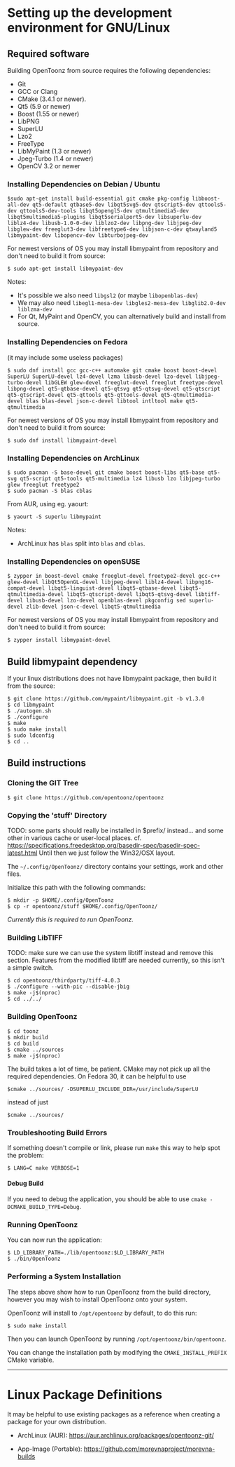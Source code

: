 # Setting up the development environment for GNU/Linux

## Required software

Building OpenToonz from source requires the following dependencies:
- Git
- GCC or Clang
- CMake (3.4.1 or newer).
- Qt5 (5.9 or newer)
- Boost (1.55 or newer)
- LibPNG
- SuperLU
- Lzo2
- FreeType
- LibMyPaint (1.3 or newer)
- Jpeg-Turbo (1.4 or newer)
- OpenCV 3.2 or newer

### Installing Dependencies on Debian / Ubuntu

```
$sudo apt-get install build-essential git cmake pkg-config libboost-all-dev qt5-default qtbase5-dev libqt5svg5-dev qtscript5-dev qttools5-dev qttools5-dev-tools libqt5opengl5-dev qtmultimedia5-dev libqt5multimedia5-plugins libqt5serialport5-dev libsuperlu-dev 
liblz4-dev libusb-1.0-0-dev liblzo2-dev libpng-dev libjpeg-dev libglew-dev freeglut3-dev libfreetype6-dev libjson-c-dev qtwayland5 libmypaint-dev libopencv-dev libturbojpeg-dev
```

For newest versions of OS you may install libmypaint from repository and don't need to build it from source:

```
$ sudo apt-get install libmypaint-dev
```

Notes:
* It's possible we also need `libgsl2` (or maybe `libopenblas-dev`)
* We may also need `libegl1-mesa-dev libgles2-mesa-dev libglib2.0-dev liblzma-dev`
* For Qt, MyPaint and OpenCV, you can alternatively build and install from source.

### Installing Dependencies on Fedora
(it may include some useless packages)

```
$ sudo dnf install gcc gcc-c++ automake git cmake boost boost-devel SuperLU SuperLU-devel lz4-devel lzma libusb-devel lzo-devel libjpeg-turbo-devel libGLEW glew-devel freeglut-devel freeglut freetype-devel libpng-devel qt5-qtbase-devel qt5-qtsvg qt5-qtsvg-devel qt5-qtscript qt5-qtscript-devel qt5-qttools qt5-qttools-devel qt5-qtmultimedia-devel blas blas-devel json-c-devel libtool intltool make qt5-qtmultimedia
```

For newest versions of OS you may install libmypaint from repository and don't need to build it from source:

```
$ sudo dnf install libmypaint-devel
```


### Installing Dependencies on ArchLinux

```
$ sudo pacman -S base-devel git cmake boost boost-libs qt5-base qt5-svg qt5-script qt5-tools qt5-multimedia lz4 libusb lzo libjpeg-turbo glew freeglut freetype2
$ sudo pacman -S blas cblas
```
From AUR, using eg. yaourt:
```
$ yaourt -S superlu libmypaint
```

Notes:
* ArchLinux has `blas` split into `blas` and `cblas`.

### Installing Dependencies on openSUSE

```
$ zypper in boost-devel cmake freeglut-devel freetype2-devel gcc-c++ glew-devel libQt5OpenGL-devel libjpeg-devel liblz4-devel libpng16-compat-devel libqt5-linguist-devel libqt5-qtbase-devel libqt5-qtmultimedia-devel libqt5-qtscript-devel libqt5-qtsvg-devel libtiff-devel libusb-devel lzo-devel openblas-devel pkgconfig sed superlu-devel zlib-devel json-c-devel libqt5-qtmultimedia
```

For newest versions of OS you may install libmypaint from repository and don't need to build it from source:

```
$ zypper install libmypaint-devel
```

## Build libmypaint dependency

If your linux distributions does not have libmypaint package, then build it from the source:

```
$ git clone https://github.com/mypaint/libmypaint.git -b v1.3.0
$ cd libmypaint
$ ./autogen.sh
$ ./configure
$ make
$ sudo make install
$ sudo ldconfig
$ cd ..
```

## Build instructions

### Cloning the GIT Tree

```
$ git clone https://github.com/opentoonz/opentoonz
```

### Copying the 'stuff' Directory

TODO: some parts should really be installed in $prefix/ instead... and some other in various cache or user-local places.
cf. https://specifications.freedesktop.org/basedir-spec/basedir-spec-latest.html
Until then we just follow the Win32/OSX layout.

The `~/.config/OpenToonz/` directory contains your settings, work and other files.

Initialize this path with the following commands:

```
$ mkdir -p $HOME/.config/OpenToonz
$ cp -r opentoonz/stuff $HOME/.config/OpenToonz/
```

*Currently this is required to run OpenToonz.*

### Building LibTIFF

TODO: make sure we can use the system libtiff instead and remove this section.
Features from the modified libtiff are needed currently, so this isn't a simple switch.

```
$ cd opentoonz/thirdparty/tiff-4.0.3
$ ./configure --with-pic --disable-jbig
$ make -j$(nproc)
$ cd ../../
```

### Building OpenToonz

```
$ cd toonz
$ mkdir build
$ cd build
$ cmake ../sources
$ make -j$(nproc)
```

The build takes a lot of time, be patient. CMake may not pick up all the required dependencies. On Fedora 30, it can be helpful to use 
```
$cmake ../sources/ -DSUPERLU_INCLUDE_DIR=/usr/include/SuperLU
```
instead of just
```
$cmake ../sources/
```

### Troubleshooting Build Errors

If something doesn't compile or link, please run `make` this way to help spot the problem:
```
$ LANG=C make VERBOSE=1
```

#### Debug Build
If you need to debug the application, you should be able to use `cmake -DCMAKE_BUILD_TYPE=Debug`.


### Running OpenToonz

You can now run the application:

```
$ LD_LIBRARY_PATH=./lib/opentoonz:$LD_LIBRARY_PATH
$ ./bin/OpenToonz
```

### Performing a System Installation

The steps above show how to run OpenToonz from the build directory,
however you may wish to install OpenToonz onto your system.

OpenToonz will install to `/opt/opentoonz` by default, to do this run:

```
$ sudo make install
```

Then you can launch OpenToonz by running `/opt/opentoonz/bin/opentoonz`.

You can change the installation path by modifying the `CMAKE_INSTALL_PREFIX` CMake variable.

----

# Linux Package Definitions

It may be helpful to use existing packages as a reference when creating a package for your own distribution.

- ArchLinux (AUR):
  https://aur.archlinux.org/packages/opentoonz-git/

- App-Image (Portable):
  https://github.com/morevnaproject/morevna-builds

